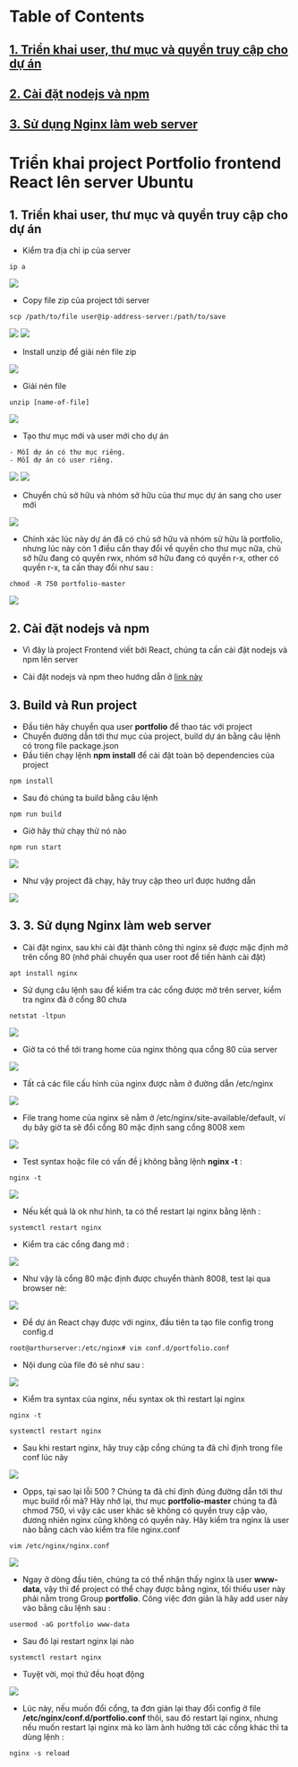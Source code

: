 # Table of Contents

## [1. Triển khai user, thư mục và quyền truy cập cho dự án](#1.1)
## [2. Cài đặt nodejs và npm](#1.2)
## [3. Sử dụng Nginx làm web server](#1.3)


# Triển khai project Portfolio frontend React lên server Ubuntu

<a name='1.1'>

## 1. Triển khai user, thư mục và quyền truy cập cho dự án

- Kiểm tra địa chỉ ip của server
```
ip a
```
<img src= images/001.png>

- Copy file zip của project tới server
```
scp /path/to/file user@ip-address-server:/path/to/save
```
<img src= images/002.png>
<img src= images/003.png>


- Install unzip để giải nén file zip
<img src= images/004.png>

- Giải nén file
```
unzip [name-of-file]
```
<img src= images/005.png>

- Tạo thư mục mới và user mới cho dự án
```
- Mỗi dự án có thư mục riêng.
- Mỗi dự án có user riêng.
```

<img src= images/006.png>
<img src= images/007.png>

- Chuyển chủ sở hữu và nhóm sở hữu của thư mục dự án sang cho user mới

<img src= images/008.png>

- Chính xác lúc này dự án đã có chủ sở hữu và nhóm sử hữu là portfolio, nhưng lúc này còn 1 điều cần thay đổi về quyền cho thư mục nữa, chủ sở hữu đang có quyền rwx, nhóm sở hữu đang có quyền r-x, other có quyền r-x, ta cần thay đổi như sau :
```
chmod -R 750 portfolio-master
```

<img src= images/009.png>


<a name='1.2'>

## 2. Cài đặt nodejs và npm

- Vì đây là project Frontend viết bởi React, chúng ta cần cài đặt nodejs và npm lên server

- Cài đặt nodejs và npm theo hướng dẫn ở [link này](https://www.digitalocean.com/community/tutorials/how-to-install-node-js-on-ubuntu-22-04)

## 3. Build và Run project

- Đầu tiên hãy chuyển qua user **portfolio** để thao tác với project
- Chuyển đường dẫn tới thư mục của project, build dự án bằng câu lệnh có trong file package.json
- Đầu tiên chạy lệnh **npm install** để cài đặt toàn bộ dependencies của project
```
npm install
```

- Sau đó chúng ta build bằng câu lệnh
```
npm run build
```

- Giờ hãy thử chạy thử nó nào
```
npm run start
```

<img src= images/010.png>

- Như vậy project đã chạy, hãy truy cập theo url được hướng dẫn

<img src= images/011.png>


<a name='1.3'>

## 3. 3. Sử dụng Nginx làm web server

- Cài đặt nginx, sau khi cài đặt thành công thì nginx sẽ được mặc định mở trên cổng 80 (nhớ phải chuyển qua user root để tiến hành cài đặt)
```
apt install nginx
```

- Sử dụng câu lệnh sau để kiểm tra các cổng được mở trên server, kiểm tra nginx đã ở cổng 80 chưa
```
netstat -ltpun
```
<img src= images/012.png>

- Giờ ta có thể tới trang home của nginx thông qua cổng 80 của server

<img src= images/013.png>

- Tất cả các file cấu hình của nginx được nằm ở đường dẫn /etc/nginx

<img src= images/014.png>

- File trang home của nginx sẽ nằm ở /etc/nginx/site-available/default, ví dụ bây giờ ta sẽ đổi cổng 80 mặc định sang cổng 8008 xem
 
<img src= images/015.png>

- Test syntax hoặc file có vấn đề j không bằng lệnh **nginx -t** :
```
nginx -t
```

<img src= images/016.png>

- Nếu kết quả là ok như hình, ta có thể restart lại nginx bằng lệnh :
```
systemctl restart nginx
```

- Kiểm tra các cổng đang mở :

<img src= images/017.png>

- Như vậy là cổng 80 mặc định được chuyển thành 8008, test lại qua browser nè:

<img src= images/018.png>

- Để dự án React chạy được với nginx, đầu tiên ta tạo file config trong config.d
```
root@arthurserver:/etc/nginx# vim conf.d/portfolio.conf
```

- Nội dung của file đó sẽ như sau :

<img src= images/019.png>

- Kiểm tra syntax của nginx, nếu syntax ok thì restart lại nginx
```
nginx -t

systemctl restart nginx
```

- Sau khi restart nginx, hãy truy cập cổng chúng ta đã chỉ định trong file conf lúc nãy
<img src= images/020.png>

- Opps, tại sao lại lỗi 500 ? Chúng ta đã chỉ định đúng đường dẫn tới thư mục build rồi mà? Hãy nhớ lại, thư mục **portfolio-master** chúng ta đã chmod 750, vì vậy các user khác sẽ không có quyền truy cập vào, đương nhiên nginx cũng không có quyền này. Hãy kiểm tra nginx là user nào bằng cách vào kiểm tra file nginx.conf
```
vim /etc/nginx/nginx.conf
```
<img src= images/021.png>

- Ngay ở dòng đầu tiên, chúng ta có thể nhận thấy nginx là user **www-data**, vậy thì để project có thể chạy được bằng nginx, tối thiểu user này phải nằm trong Group **portfolio**. Công việc đơn giản là hãy add user này vào bằng câu lệnh sau :
```
usermod -aG portfolio www-data
```

- Sau đó lại restart nginx lại nào
```
systemctl restart nginx
```

- Tuyệt vời, mọi thứ đều hoạt động
<img src= images/022.png>

- Lúc này, nếu muốn đổi cổng, ta đơn giản lại thay đổi config ở file **/etc/nginx/conf.d/portfolio.conf** thôi, sau đó restart lại nginx, nhưng nếu muốn restart lại nginx mà ko làm ảnh hưởng tới các cổng khác thì ta dùng lệnh :
```
nginx -s reload
```